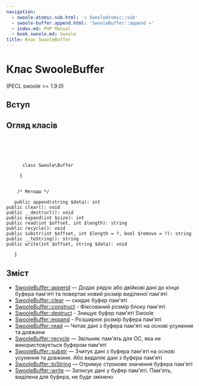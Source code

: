 ```yaml
---
navigation:
  - swoole-atomic.sub.html: '« SwooleAtomic::sub'
  - swoole-buffer.append.html: 'SwooleBuffer::append »'
  - index.md: PHP Manual
  - book.swoole.md: Swoole
title: Клас SwooleBuffer
---
```

# Клас SwooleBuffer

(PECL swoole >= 1.9.0)

## Вступ

## Огляд класів

```classsynopsis



    
     
      class Swoole\Buffer
     
     {


    /* Методы */
    
   public append(string $data): int
public clear(): void
public __destruct(): void
public expand(int $size): int
public read(int $offset, int $length): string
public recycle(): void
public substr(int $offset, int $length = ?, bool $remove = ?): string
public __toString(): string
public write(int $offset, string $data): void

   }
```

## Зміст

-   [SwooleBuffer::append](swoole-buffer.append.md) — Додає рядок або двійкові дані до кінця буфера пам'яті та повертає новий розмір виділеної пам'яті
-   [SwooleBuffer::clear](swoole-buffer.clear.md) — скидає буфер пам'яті
-   [SwooleBuffer::construct](swoole-buffer.construct.md) - Фіксований розмір блоку пам'яті
-   [SwooleBuffer::destruct](swoole-buffer.destruct.md) - Знищує буфер пам'яті Swoole
-   [SwooleBuffer::expand](swoole-buffer.expand.md) - Розширює розмір буфера пам'яті
-   [SwooleBuffer::read](swoole-buffer.read.md) — Читає дані з буфера пам'яті на основі усунення та довжини
-   [SwooleBuffer::recycle](swoole-buffer.recycle.md) — Звільняє пам'ять для ОС, яка не використовується буфером пам'яті
-   [SwooleBuffer::substr](swoole-buffer.substr.md) — Зчитує дані з буфера пам'яті на основі усунення та довжини. Або видаляє дані з буфера пам'яті
-   [SwooleBuffer::toString](swoole-buffer.tostring.md) — Отримує строкове значення буфера пам'яті
-   [SwooleBuffer::write](swoole-buffer.write.md) — Записує дані у буфер пам'яті. Пам'ять, виділена для буфера, не буде змінено
